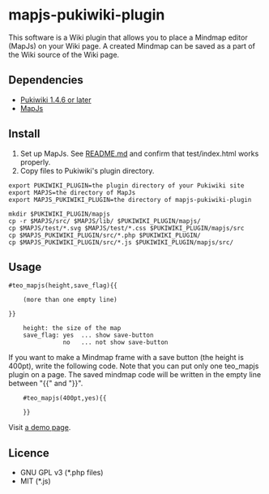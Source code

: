 mapjs-pukiwiki-plugin
===========

This software is a Wiki plugin that allows you to place a Mindmap
editor (MapJs) on your Wiki page. A created Mindmap can be saved as a
part of the Wiki source of the Wiki page.

Dependencies
------------
* [Pukiwiki 1.4.6 or later](http://pukiwiki.sourceforge.jp/)
* [MapJs](https://github.com/mindmup/mapjs)

Install
-------
1. Set up MapJs. See [README.md](https://github.com/mindmup/mapjs/blob/master/README.md) and confirm that test/index.html works properly.
2. Copy files to Pukiwiki's plugin directory.
```
export PUKIWIKI_PLUGIN=the plugin directory of your Pukiwiki site
export MAPJS=the directory of MapJs
export MAPJS_PUKIWIKI_PLUGIN=the directory of mapjs-pukiwiki-plugin

mkdir $PUKIWIKI_PLUGIN/mapjs
cp -r $MAPJS/src/ $MAPJS/lib/ $PUKIWIKI_PLUGIN/mapjs/
cp $MAPJS/test/*.svg $MAPJS/test/*.css $PUKIWIKI_PLUGIN/mapjs/src
cp $MAPJS_PUKIWIKI_PLUGIN/src/*.php $PUKIWIKI_PLUGIN/
cp $MAPJS_PUKIWIKI_PLUGIN/src/*.js $PUKIWIKI_PLUGIN/mapjs/src/
```

Usage
-------
```
#teo_mapjs(height,save_flag){{

	(more than one empty line)

}}

    height: the size of the map
    save_flag: yes  ... show save-button
               no   ... not show save-button
```

If you want to make a Mindmap frame with a save button (the height is 400pt), write the following code. Note that you can put only one teo_mapjs plugin on a page. The saved mindmap code will be written in the empty line between "{{" and "}}".
```
    #teo_mapjs(400pt,yes){{
    
    }}
```

Visit [a demo page](http://www.teachothers.org/demo/index.php?mapjs-pukiwiki-plugin-demo).

Licence
-------
* GNU GPL v3 (*.php files)
* MIT (*.js)
